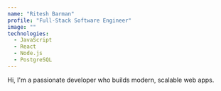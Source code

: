 ```yaml
---
name: "Ritesh Barman"
profile: "Full-Stack Software Engineer"
image: ""
technologies:
  - JavaScript
  - React
  - Node.js
  - PostgreSQL
---
```


Hi, I'm a passionate developer who builds modern, scalable web apps.
